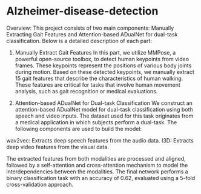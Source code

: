 # Alzheimer-disease-detection
Overview:
This project consists of two main components: Manually Extracting Gait Features and Attention-based ADualNet for dual-task classification. Below is a detailed description of each part:

1. Manually Extract Gait Features
In this part, we utilize MMPose, a powerful open-source toolbox, to detect human keypoints from video frames. These keypoints represent the positions of various body joints during motion. Based on these detected keypoints, we manually extract 15 gait features that describe the characteristics of human walking. These features are critical for tasks that involve human movement analysis, such as gait recognition or medical evaluations.

2. Attention-based ADualNet for Dual-task Classification
We construct an attention-based ADualNet model for dual-task classification using both speech and video inputs. The dataset used for this task originates from a medical application in which subjects perform a dual-task. The following components are used to build the model:

  wav2vec: Extracts deep speech features from the audio data.
  I3D: Extracts deep video features from the visual data.

The extracted features from both modalities are processed and aligned, followed by a self-attention and cross-attention mechanism to model the interdependencies between the modalities. The final network performs a binary classification task with an accuracy of 0.62, evaluated using a 5-fold cross-validation approach.
